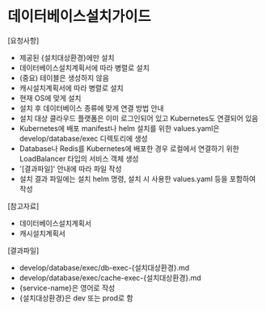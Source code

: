 # 데이터베이스설치가이드 

[요청사항]  
- 제공된 {설치대상환경}에만 설치 
- 데이터베이스설치계획서에 따라 병렬로 설치 
- (중요) 테이블은 생성하지 않음 
- 캐시설치계획서에 따라 병렬로 설치 
- 현재 OS에 맞게 설치
- 설치 후 데이터베이스 종류에 맞게 연결 방법 안내
- 설치 대상 클라우드 플랫폼은 이미 로그인되어 있고 Kubernetes도 연결되어 있음  
- Kubernetes에 배포 manifest나 helm 설치를 위한 values.yaml은 develop/database/exec 디렉토리에 생성  
- Database나 Redis를 Kubernetes에 배포한 경우 로컬에서 연결하기 위한 LoadBalancer 타입의 서비스 객체 생성   
- '[결과파일]' 안내에 따라 파일 작성 
- 설치 결과 파일에는 설치 helm 명령, 설치 시 사용한 values.yaml 등을 포함하여 작성   

[참고자료]
- 데이터베이스설치계획서
- 캐시설치계획서

[결과파일]
- develop/database/exec/db-exec-{설치대상환경}.md
- develop/database/exec/cache-exec-{설치대상환경}.md
- {service-name}은 영어로 작성  
- {설치대상환경}은 dev 또는 prod로 함
